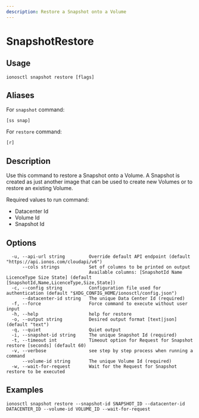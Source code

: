 ```yaml
---
description: Restore a Snapshot onto a Volume
---
```


# SnapshotRestore

## Usage

```text
ionosctl snapshot restore [flags]
```

## Aliases

For `snapshot` command:

```text
[ss snap]
```

For `restore` command:

```text
[r]
```

## Description

Use this command to restore a Snapshot onto a Volume. A Snapshot is created as just another image that can be used to create new Volumes or to restore an existing Volume.

Required values to run command:

* Datacenter Id
* Volume Id
* Snapshot Id

## Options

```text
  -u, --api-url string         Override default API endpoint (default "https://api.ionos.com/cloudapi/v6")
      --cols strings           Set of columns to be printed on output 
                               Available columns: [SnapshotId Name LicenceType Size State] (default [SnapshotId,Name,LicenceType,Size,State])
  -c, --config string          Configuration file used for authentication (default "$XDG_CONFIG_HOME/ionosctl/config.json")
      --datacenter-id string   The unique Data Center Id (required)
  -f, --force                  Force command to execute without user input
  -h, --help                   help for restore
  -o, --output string          Desired output format [text|json] (default "text")
  -q, --quiet                  Quiet output
  -i, --snapshot-id string     The unique Snapshot Id (required)
  -t, --timeout int            Timeout option for Request for Snapshot restore [seconds] (default 60)
  -v, --verbose                see step by step process when running a command
      --volume-id string       The unique Volume Id (required)
  -w, --wait-for-request       Wait for the Request for Snapshot restore to be executed
```

## Examples

```text
ionosctl snapshot restore --snapshot-id SNAPSHOT_ID --datacenter-id DATACENTER_ID --volume-id VOLUME_ID --wait-for-request
```

